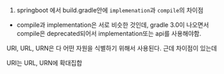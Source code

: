 
1. springboot 에서 build.gradle안에 `implemenation`과 `compile`의 차이점
- compile과 implementation은 서로 비슷한 것인데, gradle 3.0이 나오면서 compile은 deprecated되어서 implementation또는 api를 사용해야함.

URI, URL, URN은 다 어떤 자원을 식별하기 위해서 사용된다. 근데 차이점이 있는데

URI는 URL, URN에 확대집합